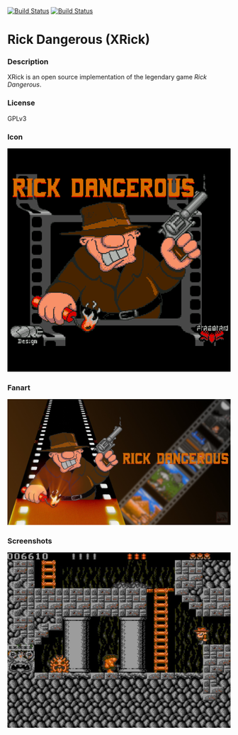 [![Build Status](https://travis-ci.org/kodi-game/game.libretro.xrick.svg?branch=master)](https://travis-ci.org/kodi-game/game.libretro.xrick)
[![Build Status](https://ci.appveyor.com/api/projects/status/github/kodi-game/game.libretro.xrick?svg=true)](https://ci.appveyor.com/project/kodi-game/game-libretro-xrick)

# Rick Dangerous (XRick)

### Description

XRick is an open source implementation of the legendary game *Rick Dangerous*.

### License

GPLv3

### Icon

![Icon](game.libretro.xrick/resources/icon.png)

### Fanart

![Fanart](game.libretro.xrick/resources/fanart.jpg)

### Screenshots

![Screenshot](game.libretro.xrick/resources/screenshot-01.jpg)

